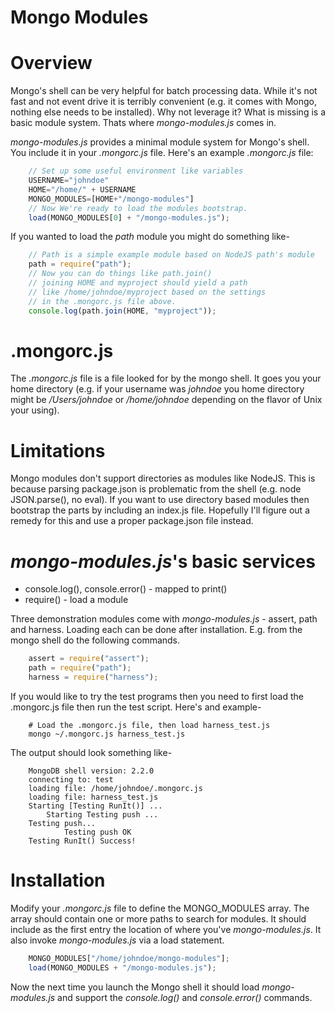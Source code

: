 Mongo Modules
=============

# Overview

Mongo's shell can be very helpful for batch processing data. While it's not fast and not event drive it is terribly convenient (e.g. it comes with Mongo, nothing else needs to be installed). Why not leverage it? What is
missing is a basic module system. Thats where _mongo-modules.js_ comes in.

_mongo-modules.js_ provides a minimal module system for Mongo's shell. You include it in your _.mongorc.js_ file. Here's an example _.mongorc.js_ file:

```JavaScript
	// Set up some useful environment like variables
	USERNAME="johndoe"
	HOME="/home/" + USERNAME
	MONGO_MODULES=[HOME+"/mongo-modules"]
	// Now We're ready to load the modules bootstrap.
	load(MONGO_MODULES[0] + "/mongo-modules.js");
```

If you wanted to load the _path_ module you might do something like-

```JavaScript
	// Path is a simple example module based on NodeJS path's module
	path = require("path");
	// Now you can do things like path.join()
	// joining HOME and myproject should yield a path
	// like /home/johndoe/myproject based on the settings
	// in the .mongorc.js file above.
	console.log(path.join(HOME, "myproject"));
```

# .mongorc.js

The _.mongorc.js_ file is a file looked for by the mongo shell. It goes
you your home directory (e.g. if your username was _johndoe_ you home directory might be _/Users/johndoe_ or _/home/johndoe_ depending on the flavor of Unix
your using).

# Limitations

Mongo modules don't support directories as modules like NodeJS. This is because parsing package.json is problematic from the shell (e.g. node JSON.parse(), no eval).  If you want to use directory based modules then bootstrap the parts by including an index.js file. Hopefully I'll figure out a remedy for this and
use a proper package.json file instead.

# _mongo-modules.js_'s basic services

* console.log(), console.error() - mapped to print()
* require() - load a module

Three demonstration modules come with _mongo-modules.js_ - assert, path and harness. Loading each can be done after installation. E.g. from the mongo shell
do the following commands.

```JavaScript
	assert = require("assert");
	path = require("path");
	harness = require("harness");
```

If you would like to try the test programs then you need to first load
the .mongorc.js file then run the test script. Here's and example-

```shell
	# Load the .mongorc.js file, then load harness_test.js
	mongo ~/.mongorc.js harness_test.js
```

The output should look something like-

```shell
	MongoDB shell version: 2.2.0
	connecting to: test
	loading file: /home/johndoe/.mongorc.js
	loading file: harness_test.js
	Starting [Testing RunIt()] ...
		Starting Testing push ...
	Testing push...
			Testing push OK
	Testing RunIt() Success!
```


# Installation

Modify your _.mongorc.js_ file to define the MONGO_MODULES array. The array
should contain one or more paths to search for modules. It should include
as the first entry the location of where you've _mongo-modules.js_. It also
invoke _mongo-modules.js_ via a load statement.

```JavaScript
	MONGO_MODULES["/home/johndoe/mongo-modules"];
	load(MONGO_MODULES + "/mongo-modules.js");
```

Now the next time you launch the Mongo shell it should load _mongo-modules.js_
and support the _console.log()_ and _console.error()_ commands.



